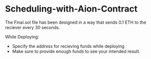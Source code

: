 # Scheduling-with-Aion-Contract

The Final.sol file has been designed in a way that sends 0.1 ETH to the reciever every 30 seconds.

While Deploying:
- Specify the address for recieving funds while deploying
- Make sure to provide enough funds to see your intended result.
